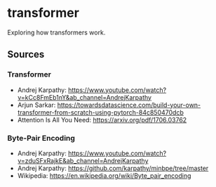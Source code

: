 # transformer
Exploring how transformers work.

## Sources

### Transformer
* Andrej Karpathy: https://www.youtube.com/watch?v=kCc8FmEb1nY&ab_channel=AndrejKarpathy
* Arjun Sarkar: https://towardsdatascience.com/build-your-own-transformer-from-scratch-using-pytorch-84c850470dcb
* Attention Is All You Need: https://arxiv.org/pdf/1706.03762

### Byte-Pair Encoding
* Andrej Karpathy: https://www.youtube.com/watch?v=zduSFxRajkE&ab_channel=AndrejKarpathy
* Andrej Karpathy: https://github.com/karpathy/minbpe/tree/master
* Wikipedia: https://en.wikipedia.org/wiki/Byte_pair_encoding
